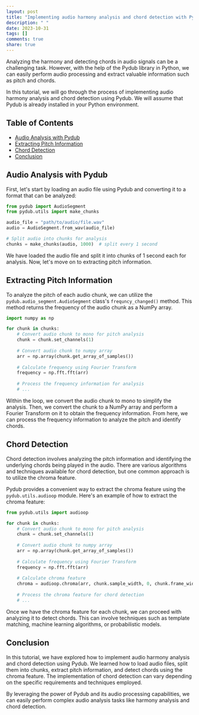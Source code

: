 ```yaml
---
layout: post
title: "Implementing audio harmony analysis and chord detection with Pydub"
description: " "
date: 2023-10-31
tags: []
comments: true
share: true
---
```


Analyzing the harmony and detecting chords in audio signals can be a challenging task. However, with the help of the Pydub library in Python, we can easily perform audio processing and extract valuable information such as pitch and chords.

In this tutorial, we will go through the process of implementing audio harmony analysis and chord detection using Pydub. We will assume that Pydub is already installed in your Python environment.

## Table of Contents
- [Audio Analysis with Pydub](#audio-analysis-with-pydub)
- [Extracting Pitch Information](#extracting-pitch-information)
- [Chord Detection](#chord-detection)
- [Conclusion](#conclusion)

## Audio Analysis with Pydub

First, let's start by loading an audio file using Pydub and converting it to a format that can be analyzed:

```python
from pydub import AudioSegment
from pydub.utils import make_chunks

audio_file = "path/to/audio/file.wav"
audio = AudioSegment.from_wav(audio_file)

# Split audio into chunks for analysis
chunks = make_chunks(audio, 1000)  # split every 1 second
```

We have loaded the audio file and split it into chunks of 1 second each for analysis. Now, let's move on to extracting pitch information.

## Extracting Pitch Information

To analyze the pitch of each audio chunk, we can utilize the `pydub.audio_segment.AudioSegment` class's `frequncy_changed()` method. This method returns the frequency of the audio chunk as a NumPy array.

```python
import numpy as np

for chunk in chunks:
    # Convert audio chunk to mono for pitch analysis
    chunk = chunk.set_channels(1)
    
    # Convert audio chunk to numpy array
    arr = np.array(chunk.get_array_of_samples())
    
    # Calculate frequency using Fourier Transform
    frequency = np.fft.fft(arr)
    
    # Process the frequency information for analysis
    # ...
```

Within the loop, we convert the audio chunk to mono to simplify the analysis. Then, we convert the chunk to a NumPy array and perform a Fourier Transform on it to obtain the frequency information. From here, we can process the frequency information to analyze the pitch and identify chords.

## Chord Detection

Chord detection involves analyzing the pitch information and identifying the underlying chords being played in the audio. There are various algorithms and techniques available for chord detection, but one common approach is to utilize the chroma feature.

Pydub provides a convenient way to extract the chroma feature using the `pydub.utils.audioop` module. Here's an example of how to extract the chroma feature:

```python
from pydub.utils import audioop

for chunk in chunks:
    # Convert audio chunk to mono for pitch analysis
    chunk = chunk.set_channels(1)
    
    # Convert audio chunk to numpy array
    arr = np.array(chunk.get_array_of_samples())
    
    # Calculate frequency using Fourier Transform
    frequency = np.fft.fft(arr)
    
    # Calculate chroma feature
    chroma = audioop.chroma(arr, chunk.sample_width, 0, chunk.frame_width)
    
    # Process the chroma feature for chord detection
    # ...
```

Once we have the chroma feature for each chunk, we can proceed with analyzing it to detect chords. This can involve techniques such as template matching, machine learning algorithms, or probabilistic models.

## Conclusion

In this tutorial, we have explored how to implement audio harmony analysis and chord detection using Pydub. We learned how to load audio files, split them into chunks, extract pitch information, and detect chords using the chroma feature. The implementation of chord detection can vary depending on the specific requirements and techniques employed.

By leveraging the power of Pydub and its audio processing capabilities, we can easily perform complex audio analysis tasks like harmony analysis and chord detection.